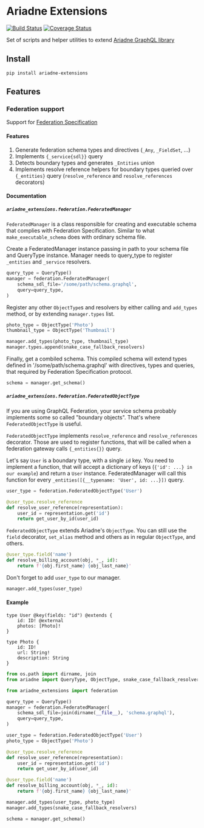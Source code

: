 # Ariadne Extensions

[![Build Status](https://travis-ci.org/pantheon-systems/ariadne-extensions.svg?branch=master)](https://travis-ci.org/pantheon-systems/ariadne-extensions)
[![Coverage Status](https://coveralls.io/repos/github/pantheon-systems/ariadne-extensions/badge.svg?branch=master)](https://coveralls.io/github/pantheon-systems/ariadne-extensions?branch=master)

Set of scripts and helper utilities to extend [Ariadne GraphQL library](https://github.com/mirumee/ariadne)

## Install

`pip install ariadne-extensions`

## Features


### Federation support

Support for [Federation Specification](https://www.apollographql.com/docs/apollo-server/federation/federation-spec/)

#### Features

1. Generate federation schema types and directives (`_Any`, `_FieldSet`, ...)
1. Implements `{_service{sdl}}` query
1. Detects boundary types and generates `_Entities` union
1. Implements resolve reference helpers for boundary types queried over `{_entities}` query (`resolve_reference` and `resolve_references` decorators)


#### Documentation

##### `ariadne_extensions.federation.FederatedManager`

`FederatedManager` is a class responsible for creating and executable schema that complies with Federation Specification. Similar to what `make_executable_schema` does with ordinary schema file.

Create a FederatedManager instance passing in path to your schema file and QueryType instance. Manager needs to query_type to register `_entities` and `_service` resolvers.

``` python
query_type = QueryType()
manager = federation.FederatedManager(
    schema_sdl_file='/some/path/schema.graphql',
    query=query_type,
)
```

Register any other `ObjectType`s and resolvers by either calling and `add_types` method, or by extending `manager.types` list.

``` python
photo_type = ObjectType('Photo')
thumbnail_type = ObjectType('Thumbnail')

manager.add_types(photo_type, thumbnail_type)
manager.types.append(snake_case_fallback_resolvers)
```

Finally, get a combiled schema. This compiled schema will extend types defined in '/some/path/schema.graphql' with directives, types and queries, that required by Federation Specification protocol.

``` python
schema = manager.get_schema()
```


##### `ariadne_extensions.federation.FederatedObjectType`

If you are using GraphQL Federation, your service schema probably implements some so called "boundary objects". That's where `FederatedObjectType` is useful.

`FederatedObjectType` implements `resolve_reference` and `resolve_references` decorator. Those are used to register functions, that will be called when a federation gateway calls `{_entities{}}` query.

Let's say `User` is a boundary type, with a single `id` key. You need to implement a function, that will accept a dictionary of keys (`{'id': ...} in our example`) and return a `User` instance.
FederatedManager will call this function for every `_entities([{__typename: 'User', id: ...}])` query.

``` python
user_type = federation.FederatedObjectType('User')

@user_type.resolve_reference
def resolve_user_reference(representation):
    user_id = representation.get('id')
    return get_user_by_id(user_id)
```

`FederatedObjectType` extends Ariadne's `ObjectType`. You can still use the `field` decorator, `set_alias` method and others as in regular `ObjectType`, and others.

``` python
@user_type.field('name')
def resolve_billing_account(obj, *_, id):
    return f'{obj.first_name} {obj_last_name}'
```

Don't forget to add `user_type` to our manager.

``` python
manager.add_types(user_type)
```


#### Example

```
type User @key(fields: "id") @extends {
    id: ID! @external
    photos: [Photo]!
}

type Photo {
    id: ID!
    url: String!
    description: String
}
```

``` python
from os.path import dirname, join
from ariadne import QueryType, ObjectType, snake_case_fallback_resolvers

from ariadne_extensions import federation

query_type = QueryType()
manager = federation.FederatedManager(
    schema_sdl_file=join(dirname(__file__), 'schema.graphql'),
    query=query_type,
)

user_type = federation.FederatedObjectType('User')
photo_type = ObjectType('Photo')

@user_type.resolve_reference
def resolve_user_reference(representation):
    user_id = representation.get('id')
    return get_user_by_id(user_id)

@user_type.field('name')
def resolve_billing_account(obj, *_, id):
    return f'{obj.first_name} {obj_last_name}'

manager.add_types(user_type, photo_type)
manager.add_types(snake_case_fallback_resolvers)

schema = manager.get_schema()

```
